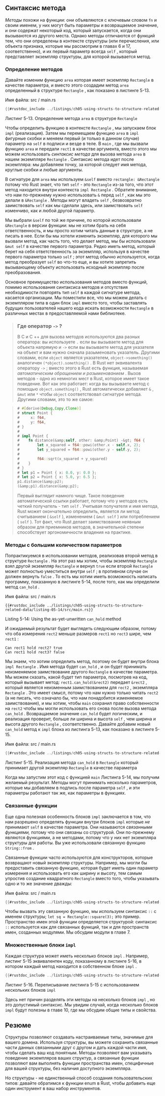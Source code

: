 ## Синтаксис метода

*Методы* похожи на функции: они объявляются с ключевым словом `fn` и своим именем, у них могут быть параметры и возвращаемое значение, и они содержат некоторый код, который запускается, когда они вызываются из другого места. Однако методы отличаются от функций тем, что они определены в контексте структуры (или перечисления, или объекта признака, которые мы рассмотрим в главах 6 и 17, соответственно), и их первый параметр всегда `self` , который представляет экземпляр структуры, для которой вызывается метод.

### Определение методов

Давайте изменим функцию `area` которая имеет экземпляр `Rectangle` в качестве параметра, и вместо этого создадим метод `area` определенный в структуре `Rectangle` , как показано в листинге 5-13.

<span class="filename">Имя файла: src / main.rs</span>

```rust
{{#rustdoc_include ../listings/ch05-using-structs-to-structure-related-data/listing-05-13/src/main.rs}}
```

<span class="caption">Листинг 5-13. Определение метода <code>area</code> в структуре <code>Rectangle</code></span>

Чтобы определить функцию в контексте `Rectangle` , мы запускаем блок `impl` (реализация). Затем мы перемещаем функцию `area` в `impl` фигурные скобки и меняем первый (и только в данном случае) параметр на `self` в подписи и везде в теле. В `main` , где мы вызвали функцию `area` и передали `rect1` в качестве аргумента, вместо этого мы можем использовать *синтаксис метода* для вызова метода `area` в нашем экземпляре `Rectangle` . Синтаксис метода идет после экземпляра: мы добавляем точку, за которой следует имя метода, круглые скобки и любые аргументы.

В сигнатуре для `area` мы используем `&self` вместо `rectangle: &Rectangle` потому что Rust знает, что тип `self` - это `Rectangle` из-за того, что этот метод находится внутри контекста `impl Rectangle` . Обратите внимание, что нам по-прежнему нужно использовать `&` перед `self` , как мы это делали в `&Rectangle` . Методы могут владеть `self` , безвозвратно заимствовать `self` как мы сделали здесь, или заимствовать `self` изменчиво, как и любой другой параметр.

Мы выбрали `&self` по той же причине, по которой использовали `&Rectangle` в версии функции: мы не хотим брать на себя ответственность, и мы просто хотим читать данные в структуре, а не писать в нее. Если бы мы хотели изменить экземпляр, для которого мы вызвали метод, как часть того, что делает метод, мы бы использовали `&mut self` в качестве первого параметра. Редко иметь метод, который берет на себя ответственность за экземпляр, используя в качестве первого параметра только `self` ; этот метод обычно используется, когда метод преобразует `self` во что-то еще, и вы хотите запретить вызывающему объекту использовать исходный экземпляр после преобразования.

Основное преимущество использования методов вместо функций, помимо использования синтаксиса методов и отсутствия необходимости повторять тип `self` в каждой сигнатуре метода, касается организации. Мы поместили все, что мы можем делать с экземпляром типа в один блок `impl` вместо того, чтобы заставлять будущих пользователей нашего кода искать возможности `Rectangle` в различных местах в предоставляемой нами библиотеке.

> ### Где оператор `->` ?
> В C и C ++ для вызова методов используются два разных оператора: вы используете `.` если вы вызываете метод для объекта напрямую и `->` если вы вызываете метод для указателя на объект и вам нужно сначала разыменовать указатель. Другими словами, если `object` является указателем, `object->something()` аналогичен `(*object).something()` .
> В Rust нет эквивалента оператору `->` ; вместо этого в Rust есть функция, называемая *автоматическим обращением и разыменованием* . Вызов методов - одно из немногих мест в Rust, которое имеет такое поведение.
> Вот как это работает: когда вы вызываете метод с помощью `object.something()` , Rust автоматически добавляет `&` , `&mut` или `*` чтобы `object` соответствовал сигнатуре метода. Другими словами, это то же самое:

<!-- CAN'T EXTRACT SEE BUG TODO -->

> ```rust
> # #[derive(Debug,Copy,Clone)]
> # struct Point {
> #     x: f64,
> #     y: f64,
> # }
> #
> # impl Point {
> #    fn distance(&amp;self, other: &amp;Point) -&gt; f64 {
> #        let x_squared = f64::powi(other.x - self.x, 2);
> #        let y_squared = f64::powi(other.y - self.y, 2);
> #
> #        f64::sqrt(x_squared + y_squared)
> #    }
> # }
> # let p1 = Point { x: 0.0, y: 0.0 };
> # let p2 = Point { x: 5.0, y: 6.5 };
> p1.distance(&amp;p2);
> (&amp;p1).distance(&amp;p2);
> ```
> Первый выглядит намного чище. Такое поведение автоматической ссылки работает, потому что у методов есть четкий получатель - тип `self` . Учитывая получателя и имя метода, Rust может окончательно определить, является ли метод считыванием ( `&self` ), изменением ( `&mut self` ) или потреблением ( `self` ). Тот факт, что Rust делает заимствование неявным образом для приемников методов, в значительной степени способствует эргономичности владения на практике.

### Методы с большим количеством параметров

Попрактикуемся в использовании методов, реализовав второй метод в структуре `Rectangle` . На этот раз мы хотим, чтобы экземпляр `Rectangle` взял другой экземпляр `Rectangle` и вернул `true` если второй `Rectangle` может полностью уместиться внутри `self` ; в противном случае он должен вернуть `false` . То есть мы хотим иметь возможность написать программу, показанную в листинге 5-14, после того, как мы определили метод `can_hold` .

<span class="filename">Имя файла: src / main.rs</span>

```rust,ignore
{{#rustdoc_include ../listings/ch05-using-structs-to-structure-related-data/listing-05-14/src/main.rs}}
```

<span class="caption">Listing 5-14: Using the as-yet-unwritten <code>can_hold</code> method</span>

И ожидаемый результат будет выглядеть следующим образом, потому что оба измерения `rect2` меньше размеров `rect1` но `rect3` шире, чем `rect1` :

```text
Can rect1 hold rect2? true
Can rect1 hold rect3? false
```

Мы знаем, что хотим определить метод, поэтому он будет внутри блока `impl Rectangle` . Имя метода будет `can_hold` , и он будет принимать неизменяемое заимствование другого `Rectangle` в качестве параметра. Мы можем сказать, какой будет тип параметра, посмотрев на код, который вызывает метод: `rect1.can_hold(&rect2)` передает `&rect2` , который является неизменным заимствованием для `rect2` , экземпляра `Rectangle` . Это имеет смысл, потому что нам нужно только читать `rect2` (а не писать, что означало бы, что нам понадобится изменяемое заимствование), и мы хотим, чтобы `main` сохранил право собственности на `rect2` чтобы мы могли использовать его снова после вызова метода `can_hold` . Возвращаемое значение `can_hold` будет логическим, и реализация проверит, больше ли ширина и высота `self` , чем ширина и высота другого `Rectangle` , соответственно. Давайте добавим новый `can_hold` метод к `impl` блока из листинга 5-13, как показано в листинге 5-15.

<span class="filename">Имя файла: src / main.rs</span>

```rust
{{#rustdoc_include ../listings/ch05-using-structs-to-structure-related-data/listing-05-15/src/main.rs:here}}
```

<span class="caption">Листинг 5-15. Реализация метода <code>can_hold</code> в <code>Rectangle</code> который принимает другой экземпляр <code>Rectangle</code> в качестве параметра</span>

Когда мы запустим этот код с функцией `main` Листинга 5-14, мы получим желаемый результат. Методы могут принимать несколько параметров, которые мы добавляем в подпись после параметра `self` , и эти параметры работают так же, как параметры в функциях.

### Связанные функции

Еще одна полезная особенность блоков `impl` заключается в том, что нам разрешено определять функции внутри блоков `impl` которые *не* принимают `self` в качестве параметра. Они называются *связанными функциями,* потому что они связаны со структурой. Они по-прежнему являются функциями, а не методами, потому что у них нет экземпляра структуры для работы. Вы уже использовали связанную функцию `String::from` .

Связанные функции часто используются для конструкторов, которые возвращают новый экземпляр структуры. Например, мы могли бы предоставить связанную функцию, которая будет иметь один параметр измерения и использовать его как ширину и высоту, тем самым упростив создание квадратного `Rectangle` вместо того, чтобы указывать одно и то же значение дважды:

<span class="filename">Имя файла: src / main.rs</span>

```rust
{{#rustdoc_include ../listings/ch05-using-structs-to-structure-related-data/no-listing-03-associated-functions/src/main.rs:here}}
```

Чтобы вызвать эту связанную функцию, мы используем синтаксис `::` с именем структуры; `let sq = Rectangle::square(3);` это пример. Пространство имен этой функции определяется структурой: синтаксис `::` используется как для связанных функций, так и для пространств имен, созданных модулями. Мы обсудим модули в главе 7.

### Множественные блоки `impl`

Каждая структура может иметь несколько блоков `impl` . Например, листинг 5-15 эквивалентен коду, показанному в листинге 5-16, в котором каждый метод находится в собственном блоке `impl` .

```rust
{{#rustdoc_include ../listings/ch05-using-structs-to-structure-related-data/listing-05-16/src/main.rs:here}}
```

<span class="caption">Листинг 5-16. Переписывание листинга 5-15 с использованием нескольких блоков <code>impl</code></span>

Здесь нет причин разделять эти методы на несколько блоков `impl` , но это допустимый синтаксис. Мы увидим случай, когда несколько блоков `impl` будут полезны в главе 10, где мы обсудим общие типы и свойства.

## Резюме

Структуры позволяют создавать настраиваемые типы, значимые для вашего домена. Используя структуры, вы можете сохранить связанные части данных связанными друг с другом и дать каждой части имя, чтобы сделать ваш код понятным. Методы позволяют вам указывать поведение экземпляров ваших структур, а связанные функции позволяют вам выполнять функции пространства имен, специфичные для вашей структуры, без наличия доступного экземпляра.

Но структуры - не единственный способ создания пользовательских типов: давайте обратимся к функции enum в Rust, чтобы добавить еще один инструмент в ваш набор инструментов.
